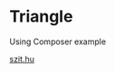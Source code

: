 # Triangle
Using Composer example


[szit.hu](https://szit.hu/doku.php?id=oktatas:web:composer:projekt_keszites)
